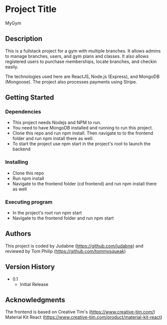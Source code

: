 # Project Title

MyGym

## Description

This is a fullstack project for a gym with multiple branches. It allows admins to manage branches, users, and gym plans and classes.
It also allows registered users to purchase memberships, locate branches, and checkin easily.

The technologies used here are ReactJS, Node.js (Express), and MongoDB (Mongoose). The project also processes payments using Stripe.

## Getting Started

### Dependencies

* This project needs Nodejs and NPM to run.
* You need to have MongoDB installed and running to run this project.
* Clone this repo and run npm install. Then navigate to to the frontend folder and run npm install there as well.
* To start the project use npm start in the project's root to launch the backend

### Installing

* Clone this repo
* Run npm install
* Navigate to the frontend folder (cd frontend) and run npm install there as well

### Executing program

* In the project's root run npm start
* Navigate to the frontend folder and run npm start

## Authors

This project is coded by Judabne (https://github.com/judabne) and reviewed by Tom Philip (https://github.com/tommysqueak)

## Version History

* 0.1
    * Initial Release

## Acknowledgments

The frontend is based on Creative Tim's (https://www.creative-tim.com/) Material Kit React (https://www.creative-tim.com/product/material-kit-react)